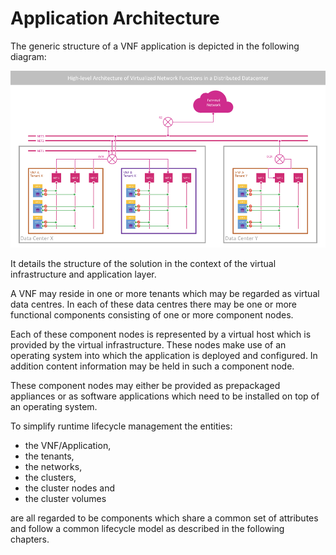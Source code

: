 # Application Architecture

The generic structure of a VNF application is depicted in the following diagram:

![High-Level VNF Architecture](../images/vnf_highlevel_architecture.png)

It details the structure of the solution in the context of the virtual
infrastructure and application layer.

A VNF may reside in one or more tenants which may be regarded as virtual data
centres. In each of these data centres there may be one or more functional
components consisting of one or more component nodes.

Each of these component nodes is represented by a virtual host which is provided
by the virtual infrastructure. These nodes make use of an operating system into
which the application is deployed and configured. In addition content
information may be held in such a component node.

These component nodes may either be provided as prepackaged appliances or as
software applications which need to be installed on top of an operating system.

To simplify runtime lifecycle management the entities:

* the VNF/Application,
* the tenants,
* the networks,
* the clusters,
* the cluster nodes and
* the cluster volumes

are all regarded to be components which share a common set of attributes
and follow a common lifecycle model as described in the following chapters.
